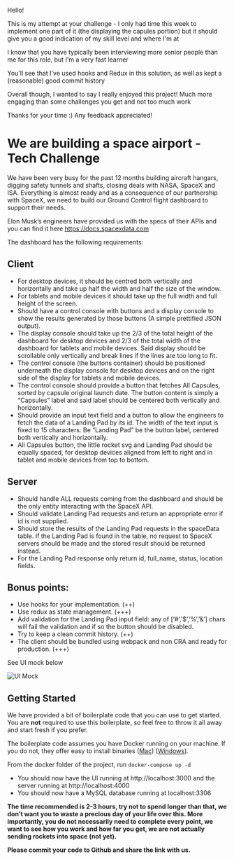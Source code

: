 
Hello!

This is my attempt at your challenge - I only had time this week to implement one part of it (the displaying the capules portion) but it should give you a good indication of my skill level and where I'm at

I know that you have typically been interviewing more senior people than me for this role, but I'm a very fast learner

You'll see that I've used hooks and Redux in this solution, as well as kept a (reasonable) good commit history 

Overall though, I wanted to say I really enjoyed this project! Much more engaging than some challenges you get and not too much work

Thanks for your time :) Any feedback appreciated! 


# We are building a space airport - Tech Challenge

We have been very busy for the past 12 months building aircraft hangars, digging safety tunnels and shafts, closing deals with NASA, SpaceX and ISA. Everything is almost ready and as a consequence of our partnership with SpaceX, we need to build our Ground Control flight dashboard to support their needs.

Elon Musk’s engineers have provided us with the specs of their APIs and you can find it here https://docs.spacexdata.com

The dashboard has the following requirements: 

## Client

* For desktop devices, it should be centred both vertically and horizontally and take up half the width and half the size of the window.
* For tablets and mobile devices it should take up the full width and full height of the screen.
* Should have a control console with buttons and a display console to show the results generated by those buttons (A simple prettified JSON output).
* The display console should take up the 2/3 of the total height of the dashboard for desktop devices and 2/3 of the total width of the dashboard for tablets and mobile devices. Said display should be scrollable only vertically and break lines if the lines are too long to fit.
* The control console (the buttons container) should be positioned underneath the display console for desktop devices and on the right side of the display for tablets and mobile devices.
* The control console should provide a button that fetches All Capsules, sorted by capsule original launch date. The button content is simply a “Capsules” label and said label should be centered both vertically and horizontally.
* Should provide an input text field and a button to allow the engineers to fetch the data of a Landing Pad by its id. The width of the text input is fixed to 15 characters. Be “Landing Pad” be the button label, centered both vertically and horizontally.
* All Capsules button, the little rocket svg and Landing Pad should be equally spaced, for desktop devices aligned from left to right and in tablet and mobile devices from top to bottom.

## Server

* Should handle ALL requests coming from the dashboard and should be the only entity interacting with the SpaceX API.
* Should validate Landing Pad requests and return an appropriate error if id is not supplied.
* Should store the results of the Landing Pad requests in the spaceData table. If the Landing Pad is found in the table, no request to SpaceX servers should be made and the stored result should be returned instead.
* For the Landing Pad response only return id, full_name, status, location fields.

## Bonus points:

* Use hooks for your implementation. (++)
* Use redux as state management. (+++)
* Add validation for the Landing Pad input field: any of [‘#’,’$’,’%’,’&’] chars will fail the validation and if so the button should be disabled.
* Try to keep a clean commit history. (++)
* The client should be bundled using webpack and non CRA and ready for production. (+++)

See UI mock below

![UI Mock](ui-mock.jpg)

## Getting Started
We have provided a bit of boilerplate code that you can use to get started.  You are **not** required to use this boilerplate, so feel free to throw it all away and start fresh if you prefer.

The boilerplate code assumes you have Docker running on your machine.  If you do not, they offer easy to install binaries ([Mac](https://docs.docker.com/docker-for-mac/install/)) ([Windows](https://docs.docker.com/docker-for-windows/install/)).

From the docker folder of the project, run `docker-compose up -d`
* You should now have the UI running at http://localhost:3000 and the server running at http://localhost:4000
* You should now have a MySQL database running at localhost:3306

**The time recommended is 2-3 hours, try not to spend longer than that, we don’t want you to waste a precious day of your life over this. More importantly, you do not necessarily need to complete every point, we want to see how you work and how far you get, we are not actually sending rockets into space (not yet).**

**Please commit your code to Github and share the link with us.**